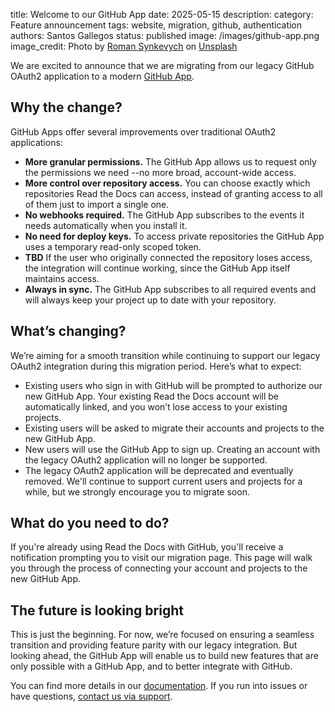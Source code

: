 title: Welcome to our GitHub App
date: 2025-05-15
description: 
category: Feature announcement
tags: website, migration, github, authentication
authors: Santos Gallegos
status: published
image: /images/github-app.png
image_credit: Photo by <a href="https://unsplash.com/@synkevych?utm_content=creditCopyText&utm_medium=referral&utm_source=unsplash">Roman Synkevych</a> on <a href="https://unsplash.com/photos/black-and-white-penguin-toy-wX2L8L-fGeA?utm_content=creditCopyText&utm_medium=referral&utm_source=unsplash">Unsplash</a>

We are excited to announce that we are migrating from our legacy GitHub OAuth2 application to a modern [GitHub App](https://docs.github.com/en/apps/overview).

## Why the change?

GitHub Apps offer several improvements over traditional OAuth2 applications:

- **More granular permissions.**
  The GitHub App allows us to request only the permissions we need
  --no more broad, account-wide access.
- **More control over repository access.**
  You can choose exactly which repositories Read the Docs can access,
  instead of granting access to all of them just to import a single one.
- **No webhooks required.**
  The GitHub App subscribes to the events it needs automatically when you install it.
- **No need for deploy keys.**
  To access private repositories the GitHub App uses a temporary read-only scoped token.
- **TBD**
  If the user who originally connected the repository loses access,
  the integration will continue working, since the GitHub App itself maintains access.
- **Always in sync.**
  The GitHub App subscribes to all required events and will always keep your project up to date with your repository.

## What’s changing?

We’re aiming for a smooth transition while continuing to support our legacy OAuth2 integration during this migration period.
Here’s what to expect:

- Existing users who sign in with GitHub will be prompted to authorize our new GitHub App.
  Your existing Read the Docs account will be automatically linked,
  and you won’t lose access to your existing projects.
- Existing users will be asked to migrate their accounts and projects to the new GitHub App.
- New users will use the GitHub App to sign up.
  Creating an account with the legacy OAuth2 application will no longer be supported.
- The legacy OAuth2 application will be deprecated and eventually removed.
  We'll continue to support current users and projects for a while,
  but we strongly encourage you to migrate soon.

## What do you need to do?

If you're already using Read the Docs with GitHub,
you'll receive a notification prompting you to visit our migration page.
This page will walk you through the process of connecting your account and projects to the new GitHub App.

## The future is looking bright

This is just the beginning.
For now, we’re focused on ensuring a seamless transition and providing feature parity with our legacy integration.
But looking ahead, the GitHub App will enable us to build new features that are only possible with a GitHub App,
and to better integrate with GitHub.

You can find more details in our [documentation](https://docs.readthedocs.com/platform/stable/reference/git-integration.html).
If you run into issues or have questions, [contact us via support](https://docs.readthedocs.com/platform/stable/support.html).
